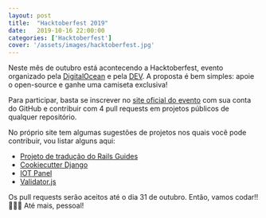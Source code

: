 ```yaml
---
layout: post
title:  "Hacktoberfest 2019"
date:   2019-10-16 22:00:00
categories: ['Hacktoberfest']
cover: '/assets/images/hacktoberfest.jpg'
---
```


Neste mês de outubro está acontecendo a Hacktoberfest, evento organizado pela [DigitalOcean][digitalocean] e pela [DEV][dev]. A proposta é bem simples: apoie o open-source e ganhe uma camiseta exclusiva!

Para participar, basta se inscrever no [site oficial do evento][hacktoberfest] com sua conta do GitHub e contribuir com 4 pull requests em projetos públicos de qualquer repositório.

No próprio site tem algumas sugestões de projetos nos quais você pode contribuir, vou listar alguns aqui:

- [Projeto de tradução do Rails Guides][translation]
- [Cookiecutter Django][cookiecutter]
- [IOT Panel][iot]
- [Validator.js][validatorjs]

Os pull requests serão aceitos até o dia 31 de outubro. Então, vamos codar!! 👨🏻‍💻 Até mais, pessoal! 

[hacktoberfest]: https://hacktoberfest.digitalocean.com/
[digitalocean]: https://www.digitalocean.com/
[dev]: https://dev.to/
[translation]: https://github.com/campuscode/rails-guides-pt-BR
[cookiecutter]: https://github.com/pydanny/cookiecutter-django
[iot]: https://github.com/matheusam/iot_alert_panel
[validatorjs]: https://github.com/validatorjs/validator.js/issues/1113
